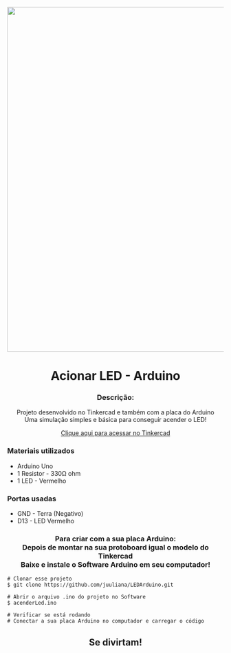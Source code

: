 <p align='center'><img width='800' src=""/></p>

<h1 align='center'>Acionar LED - Arduino</h1>

<h3 align="center">Descrição:</h3>
<p align="center">
    Projeto desenvolvido no Tinkercad e também com a placa do Arduino</br>
    Uma simulação simples e básica para conseguir acender o LED!
</p>

<p align='center'>
  <a href='https://www.tinkercad.com/things/9kqSDBIbiLp' target='blank'>Clique aqui para acessar no Tinkercad</a>
</p>

<h3>Materiais utilizados</h3>
<ul>
    <li>Arduino Uno</li>
    <li>1 Resistor - 330Ω ohm</li>
    <li>1 LED - Vermelho</li>
</ul>

<h3>Portas usadas</h3>
<ul>
    <li>GND - Terra (Negativo)</li>
    <li>D13 - LED Vermelho</li>
</ul>

<h3 align="center">
    Para criar com a sua placa Arduino: </br>
    Depois de montar na sua protoboard igual o modelo do Tinkercad</br>
    Baixe e instale o Software Arduino em seu computador!
</h3>
 
    # Clonar esse projeto
    $ git clone https://github.com/juuliana/LEDArduino.git
    
    # Abrir o arquivo .ino do projeto no Software
    $ acenderLed.ino
    
    # Verificar se está rodando
    # Conectar a sua placa Arduino no computador e carregar o código
    
<p></p>

<h2 align='center'>Se divirtam!</h2>

